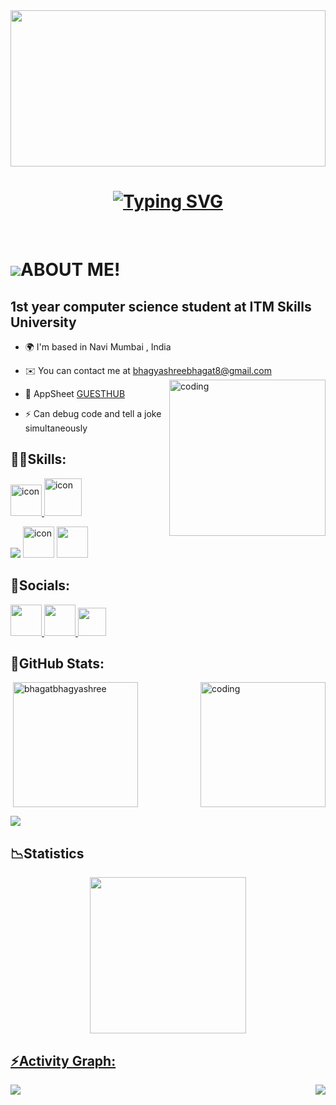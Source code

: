 <div align="center">
<img src="https://user-images.githubusercontent.com/74038190/212750155-3ceddfbd-19d3-40a3-87af-8d329c8323c4.gif" align="center"  height="250" style="width: 100%" width="1000"/>
</div>



<h1 align="center">
<a href="https://git.io/typing-svg"><img src="https://readme-typing-svg.herokuapp.com?font=Press+Start+2P&size=25&pause=1000&color=733FD0&random=false&width=690&height=64&lines=WELCOME+TO+MY+GITHUB++PROFILE;+++++++++++++++I'M+BHAGYASHREE+BHAGAT" alt="Typing SVG" /></a>
</h1>


<br/>

<div align="center">
 

    

</div>


  ![](https://user-images.githubusercontent.com/18350557/176309783-0785949b-9127-417c-8b55-ab5a4333674e.gif)ABOUT ME!
==========================================================================================================================================

1st year computer science student at ITM Skills University
----------------------------------------------------------

* 🌍  I'm based in Navi Mumbai , India
* ✉️  You can contact me at [bhagyashreebhagat8@gmail.com](mailto:bhagyashreebhagat8@gmail.com)
     <img align="right" alt="coding" width="250" src="https://user-images.githubusercontent.com/74038190/219923809-b86dc415-a0c2-4a38-bc88-ad6cf06395a8.gif">

* 🔭 AppSheet [GUESTHUB](https://www.appsheet.com/start/9209a919-e250-416a-8463-b82b6b5aa789)
* ⚡  Can debug code and tell a joke simultaneously
  
  




<h2 align="left">💪🏻Skills:</h2>
<p align="left">
  <a href="https://skillicons.dev">
    <img src="https://techstack-generator.vercel.app/python-icon.svg" alt="icon" width="50" height="50" />
    <img src="https://techstack-generator.vercel.app/cpp-icon.svg" alt="icon" width="60" height="60" />

 </a>
</p>


<p
<a
  <img src="https://www.appsheet.com/Content/img/material/appsheet_rebrand_logo.svg" width="50" height="50">
    <img src="https://skillicons.dev/icons?i=git,github,vscode&theme=light" />
    <img src="https://sp-ao.shortpixel.ai/client/to_auto,q_lossless,ret_img,w_300,h_300/https://fullsteam.mit.edu/wp-content/uploads/2020/03/ScratchLogo-300x300.png" alt="icon" width="50" 
    height="50" 
     <a href="https://skillicons.dev">

  <img src="https://www.appsheet.com/Content/img/material/appsheet_rebrand_logo.svg" width="50" height="50"/>

 </a>
</p>  
 

<h2 align="left">📱Socials:</h2>
<p align="left"> <a href="https://www.github.com/bhagatbhagyashree" target="_blank" rel="noreferrer"> <picture> 
 <source media="(prefers-color-scheme: light)" srcset="https://raw.githubusercontent.com/danielcranney/readme-generator/main/public/icons/socials/github-dark.svg" /> <source media="(prefers-color-scheme:light)" srcset="https://raw.githubusercontent.com/danielcranney/readme-generator/main/public/icons/socials/github.svg" /> <img src="https://raw.githubusercontent.com/danielcranney/readme-generator/main/public/icons/socials/github.svg" width="50" height="50" /> </picture> </a> <a href="https://www.linkedin.com/in/bhagyashree-bhagat-10350328a" target="_blank" rel="noreferrer"> <picture> <source media="(prefers-color-scheme: light)" srcset="https://raw.githubusercontent.com/danielcranney/readme-generator/main/public/icons/socials/linkedin-dark.svg" /> <source media="(prefers-color-scheme: light)" srcset="https://raw.githubusercontent.com/danielcranney/readme-generator/main/public/icons/socials/linkedin.svg" /> <img src="https://raw.githubusercontent.com/danielcranney/readme-generator/main/public/icons/socials/linkedin.svg" width="50" height="50" /> </picture> </a>
<a href="https://www.x.com/BHAGYASHREE286" target="_blank" rel="noreferrer"> <picture> <source media="(prefers-color-scheme: light)" srcset="https://raw.githubusercontent.com/danielcranney/readme-generator/main/public/icons/socials/twitter-dark.svg" /> <source media="(prefers-color-scheme: light)" srcset="https://raw.githubusercontent.com/danielcranney/readme-generator/main/public/icons/socials/twitter.svg" /> <img src="https://raw.githubusercontent.com/danielcranney/readme-generator/main/public/icons/socials/twitter.svg" width="45" height="45" /> 
   
</picture> </a></p>









<p
<div align="center">
  

<h2 align="left">👾GitHub Stats:</h2>

<img align="right" alt="coding" width="200" src="https://user-images.githubusercontent.com/74038190/212747657-7a8d59da-69c8-4110-8ea8-f8102fd0b413.gif">

<p>&nbsp;<img align="center" height="200em" src="https://github-readme-stats.vercel.app/api?username=bhagatbhagyashree&show_icons=true&locale=en&theme=midnight-purple" alt="bhagatbhagyashree" /></p>

<img src="https://user-images.githubusercontent.com/73097560/115834477-dbab4500-a447-11eb-908a-139a6edaec5c.gif"><h2 align="left">📉Statistics</h2>
<div align="center">
<a href="https://github.com/bhagatbhagyashree">
<img align="center" src="http://github-profile-summary-cards.vercel.app/api/cards/profile-details?username=bhagatbhagyashree&theme=midnight_purple" height="250em" />
</div><h2 align="left">⚡Activity Graph:</h2>
<img align="center" src="https://github-readme-activity-graph.vercel.app/graph?username=bhagatbhagyashree&theme=nightowl"/>
<img align="right" src="https://visitor-badge.laobi.icu/badge?page_id=bhagatbhagyashree.bhagatbhagyashree"/>





